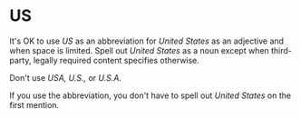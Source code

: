 # US

It's OK to use *US* as an abbreviation for *United States* as an adjective and when space is limited. Spell out *United States* as a noun except when third-party, legally required content specifies otherwise. 

Don't use *USA,* *U.S.,* or *U.S.A.*

If you use the abbreviation, you don't have to spell out *United States* on the first mention.
